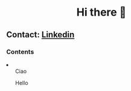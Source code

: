 <h1 align="center">Hi there 👋</h1>

<h2>Contact: <a href="https://www.linkedin.com/in/giuseppe-ferrara-link/">Linkedin</a></h2>

<div>
<h3>Contents</h3>
  <li>
    <ul>Ciao</ul>
    <ul>Hello</ul>
  </li>




